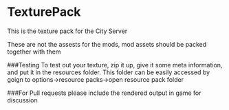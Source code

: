 # TexturePack
This is the texture pack for the City Server

These are not the assests for the mods, mod assets should be packed together with them


###Testing
To test out your texture, zip it up, give it some meta information, and put it in the resources folder.
This folder can be easily accessed by goign to options->resource packs->open resource pack folder


###For Pull requests 
please include the rendered output in game for discussion

